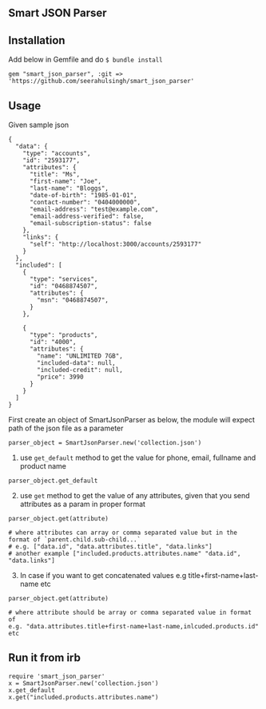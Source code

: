 ## Smart JSON Parser

## Installation
Add below in Gemfile and do `$ bundle install`

```
gem "smart_json_parser", :git => 'https://github.com/seerahulsingh/smart_json_parser'
```

## Usage

Given sample json

```
{
  "data": {
    "type": "accounts",
    "id": "2593177",
    "attributes": {
      "title": "Ms",
      "first-name": "Joe",
      "last-name": "Bloggs",
      "date-of-birth": "1985-01-01",
      "contact-number": "0404000000",
      "email-address": "test@example.com",
      "email-address-verified": false,
      "email-subscription-status": false
    },
    "links": {
      "self": "http://localhost:3000/accounts/2593177"
    }
  },
  "included": [
    {
      "type": "services",
      "id": "0468874507",
      "attributes": {
        "msn": "0468874507",
      }
    },
    
    {
      "type": "products",
      "id": "4000",
      "attributes": {
        "name": "UNLIMITED 7GB",
        "included-data": null,
        "included-credit": null,
        "price": 3990
      }
    }
  ]
}

```

First create an  object of SmartJsonParser as below, the module will expect path of the json file as a parameter
```
parser_object = SmartJsonParser.new('collection.json')
```

1. use `get_default` method to get the value for phone, email, fullname and product name

```
parser_object.get_default
```

2. use `get` method to get the value of any attributes, given that you send attributes as a param in proper format

```
parser_object.get(attribute)

# where attributes can array or comma separated value but in the format of `parent.child.sub-child...`
# e.g. ["data.id", "data.attributes.title", "data.links"]
# another example ["included.products.attributes.name" "data.id", "data.links"] 
```

3. In case if you want to get concatenated values e.g title+first-name+last-name etc

```
parser_object.get(attribute)

# where attribute should be array or comma separated value in format of
e.g. "data.attributes.title+first-name+last-name,inlcuded.products.id"
etc
```

## Run it from irb
```
require 'smart_json_parser'
x = SmartJsonParser.new('collection.json')
x.get_default
x.get("included.products.attributes.name")
```
